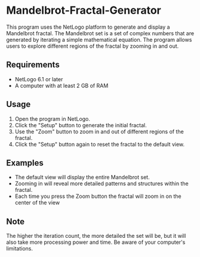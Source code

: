 # Mandelbrot-Fractal-Generator
This program uses the NetLogo platform to generate and display a Mandelbrot fractal. The Mandelbrot set is a set of complex numbers that are generated by iterating a simple mathematical equation. The program allows users to explore different regions of the fractal by zooming in and out.

## Requirements
* NetLogo 6.1 or later
* A computer with at least 2 GB of RAM

## Usage
1. Open the program in NetLogo.
2. Click the "Setup" button to generate the initial fractal.
3. Use the "Zoom" button to zoom in and out of different regions of the fractal.
4. Click the "Setup" button again to reset the fractal to the default view.

## Examples
* The default view will display the entire Mandelbrot set.
* Zooming in will reveal more detailed patterns and structures within the fractal.
* Each time you press the Zoom button the fractal will zoom in on the center of the view

## Note
The higher the iteration count, the more detailed the set will be, but it will also take more processing power and time. Be aware of your computer's limitations.
